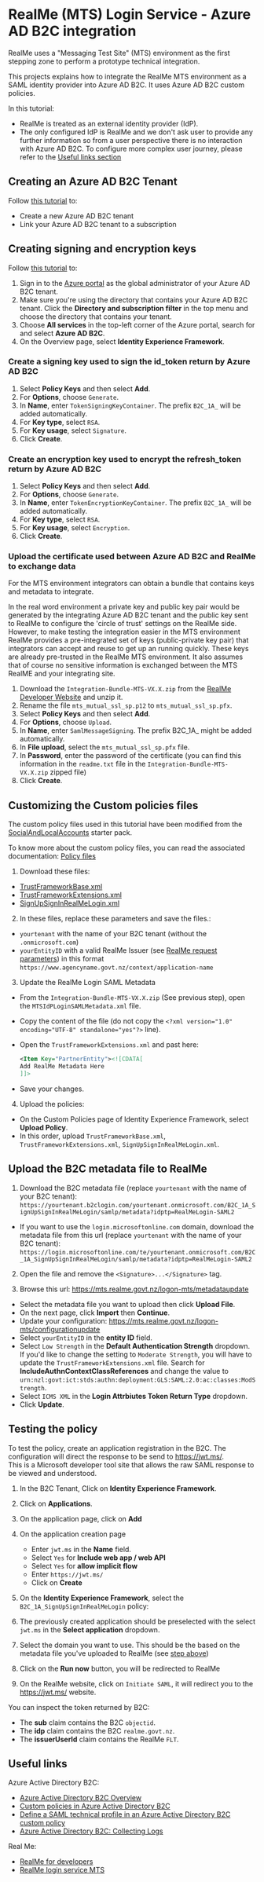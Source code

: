 # RealMe (MTS) Login Service - Azure AD B2C integration

RealMe uses a "Messaging Test Site" (MTS) environment as the first stepping zone to perform a prototype technical integration.

This projects explains how to integrate the RealMe MTS environment as a SAML identity provider into Azure AD B2C. It uses Azure AD B2C custom policies.

In this tutorial:
- RealMe is treated as an external identity provider (IdP).
- The only configured IdP is RealMe and we don't ask user to provide any further information so from a user perspective there is no interaction with Azure AD B2C. 
To configure more complex user journey, please refer to the [Useful links section](#Useful-links)

## Creating an Azure AD B2C Tenant

Follow [this tutorial](https://docs.microsoft.com/en-us/azure/active-directory-b2c/tutorial-create-tenant) to:

- Create a new Azure AD B2C tenant
- Link your Azure AD B2C tenant to a subscription

## Creating signing and encryption keys

Follow [this tutorial](https://docs.microsoft.com/en-us/azure/active-directory-b2c/active-directory-b2c-get-started-custom#add-signing-and-encryption-keys) to:

1. Sign in to the [Azure portal](https://portal.azure.com/) as the global administrator of your Azure AD B2C tenant.
2. Make sure you're using the directory that contains your Azure AD B2C tenant. Click the **Directory and subscription filter** in the top menu and choose the directory that contains your tenant.
3. Choose **All services** in the top-left corner of the Azure portal, search for and select **Azure AD B2C**.
4. On the Overview page, select **Identity Experience Framework**.

### Create a signing key used to sign the id_token return by Azure AD B2C

1. Select **Policy Keys** and then select **Add**.
2. For **Options**, choose `Generate`.
3. In **Name**, enter `TokenSigningKeyContainer`. The prefix `B2C_1A_` will be added automatically.
4. For **Key type**, select `RSA`.
5. For **Key usage**, select `Signature`.
6. Click **Create**.

### Create an encryption key used to encrypt the refresh_token return by Azure AD B2C

1. Select **Policy Keys** and then select **Add**.
2. For **Options**, choose `Generate`.
3. In **Name**, enter `TokenEncryptionKeyContainer`. The prefix `B2C_1A_` will be added automatically.
4. For **Key type**, select `RSA`.
5. For **Key usage**, select `Encryption`.
6. Click **Create**.

### Upload the certificate used between Azure AD B2C and RealMe to exchange data
For the MTS environment integrators can obtain a bundle that contains keys and metadata to integrate.  

In the real word environment a private key and public key pair would be generated by the integrating Azure AD B2C tenant and the public key sent to RealMe to configure the 'circle of trust' settings on the RealMe side.
However, to make testing the integration easier in the MTS environment RealMe provides a pre-integrated set of keys (public-private key pair) that integrators can accept and reuse to get up an running quickly. These keys are already pre-trusted in the RealMe MTS environment. It also assumes that of course no sensitive information is exchanged between the MTS RealME and your integrating site.

1. Download the `Integration-Bundle-MTS-VX.X.zip` from the [RealMe Developer Website](https://developers.realme.govt.nz/try-it-out-now/) and unzip it.
2. Rename the file `mts_mutual_ssl_sp.p12` to `mts_mutual_ssl_sp.pfx`.
3. Select **Policy Keys** and then select **Add**.
4. For **Options**, choose `Upload`.
5. In **Name**, enter `SamlMessageSigning`. The prefix B2C_1A_ might be added automatically.
6. In **File upload**, select the `mts_mutual_ssl_sp.pfx` file.
7. In **Password**, enter the password of the certificate (you can find this information in the `readme.txt` file in the `Integration-Bundle-MTS-VX.X.zip` zipped file)
8. Click **Create**.

## Customizing the Custom policies files
 
The custom policy files used in this tutorial have been modified from the [SocialAndLocalAccounts](https://github.com/Azure-Samples/active-directory-b2c-custom-policy-starterpack/tree/master/SocialAndLocalAccounts) starter pack.

To know more about the custom policy files, you can read the associated documentation: [Policy files](https://docs.microsoft.com/en-us/azure/active-directory-b2c/active-directory-b2c-overview-custom#policy-files)

1. Download these files:
- [TrustFrameworkBase.xml](./RealMe-Login-MTS/TrustFrameworkBase.xml)
- [TrustFrameworkExtensions.xml](./RealMe-Login-MTS/TrustFrameworkExtensions.xml)
- [SignUpSignInRealMeLogin.xml](./RealMe-Login-MTS/SignUpSignInRealMeLogin.xml)

2. In these files, replace these parameters and save the files.:
- `yourtenant` with the name of your B2C tenant (without the `.onmicrosoft.com`)
- `yourEntityID` with a valid RealMe Issuer (see [RealMe request parameters](https://developers.realme.govt.nz/how-realme-works/realme-request-parameters)) in this format `https://www.agencyname.govt.nz/context/application-name`

3. Update the RealMe Login SAML Metadata
- From the `Integration-Bundle-MTS-VX.X.zip` (See previous step), open the `MTSIdPLoginSAMLMetadata.xml` file.
- Copy the content of the file (do not copy the `<?xml version="1.0" encoding="UTF-8" standalone="yes"?>` line).
- Open the `TrustFrameworkExtensions.xml` and past here:

    ```xml
    <Item Key="PartnerEntity"><![CDATA[
    Add RealMe Metadata Here
    ]]>
    ```
- Save your changes.

4. Upload the policies:
- On the Custom Policies page of Identity Experience Framework, select **Upload Policy**.
- In this order, upload `TrustFrameworkBase.xml`, `TrustFrameworkExtensions.xml`, `SignUpSignInRealMeLogin.xml`.

## Upload the B2C metadata file to RealMe

1. Download the B2C metadata file (replace `yourtenant` with the name of your B2C tenant):
  `https://yourtenant.b2clogin.com/yourtenant.onmicrosoft.com/B2C_1A_SignUpSignInRealMeLogin/samlp/metadata?idptp=RealMeLogin-SAML2`
- If you want to use the `login.microsoftonline.com` domain, download the metadata file from this url (replace `yourtenant` with the name of your B2C tenant):
  `https://login.microsoftonline.com/te/yourtenant.onmicrosoft.com/B2C_1A_SignUpSignInRealMeLogin/samlp/metadata?idptp=RealMeLogin-SAML2`

2. Open the file and remove the `<Signature>...</Signature>` tag.

3. Browse this url: https://mts.realme.govt.nz/logon-mts/metadataupdate
- Select the metadata file you want to upload then click **Upload File**.
- On the next page, click **Import** then **Continue**.
- Update your configuration: https://mts.realme.govt.nz/logon-mts/configurationupdate
- Select `yourEntityID` in the **entity ID** field.
- Select `Low Strength` in the **Default Authentication Strength** dropdown. If you'd like to change the setting to `Moderate Strength`, you will have to update the `TrustFrameworkExtensions.xml` file. Search for **IncludeAuthnContextClassReferences** and change the value to `urn:nzl:govt:ict:stds:authn:deployment:GLS:SAML:2.0:ac:classes:ModStrength`.
- Select `ICMS XML` in the **Login Attrbiutes Token Return Type** dropdown.
- Click **Update**.

## Testing the policy

To test the policy, create an application registration in the B2C.
The configuration will direct the response to be send to https://jwt.ms/.  
This is a Microsoft developer tool site that allows the raw SAML response to be viewed and understood.

1. In the B2C Tenant, Click on **Identity Experience Framework**.
2. Click on **Applications**.
3. On the application page, click on **Add**
4. On the application creation page
    - Enter `jwt.ms` in the **Name** field.
    - Select `Yes` for **Include web app / web API**
    - Select `Yes` for **allow implicit flow**
    - Enter `https://jwt.ms/` 
    - Click on **Create**

5. On the  **Identity Experience Framework**, select the `B2C_1A_SignUpSignInRealMeLogin` policy:
6. The previously created application should be preselected with the select `jwt.ms` in the **Select application** dropdown.
7. Select the domain you want to use. This should be the based on the metadata file you've uploaded to RealMe (see [step above](#upload-the-b2c-metadata-file-to-realme))
8. Click on the **Run now** button, you will be redirected to RealMe
9. On the RealMe website, click on `Initiate SAML`, it will redirect you to the https://jwt.ms/ website.

You can inspect the token returned by B2C:
- The **sub** claim contains the B2C `objectid`.
- The **idp** claim contains the B2C `realme.govt.nz`.
- The **issuerUserId** claim contains the RealMe `FLT`.

## Useful links

Azure Active Directory B2C:
- [Azure Active Directory B2C Overview](https://azure.microsoft.com/en-us/services/active-directory-b2c/)
- [Custom policies in Azure Active Directory B2C](https://docs.microsoft.com/en-us/azure/active-directory-b2c/active-directory-b2c-overview-custom)
- [Define a SAML technical profile in an Azure Active Directory B2C custom policy](https://docs.microsoft.com/en-us/azure/active-directory-b2c/saml-technical-profile)
- [Azure Active Directory B2C: Collecting Logs](https://docs.microsoft.com/en-us/azure/active-directory-b2c/active-directory-b2c-troubleshoot-custom)

Real Me:
- [RealMe for developers](https://developers.realme.govt.nz/)
- [RealMe login service MTS](https://mts.realme.govt.nz/logon-mts/home)
